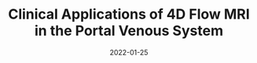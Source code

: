 ---
title: "Clinical Applications of 4D Flow MRI in the Portal Venous System"
collection: publications
permalink: /publication/2022-01-25-portal
date: 2022-01-25
venue: 'Clinical Applications of 4D Flow MRI in the Portal Venous System'
paperurl: 'http://gsroberts1.github.io/files/PV_4Dflow_review.pdf'
link: https://pubmed.ncbi.nlm.nih.gov/35082218/
code: 
github: 
citation: 'Oechtering, T. H., <b>Roberts, G. S.</b>, Panagiotopoulos, N., Wieben, O., Reeder, S. B., and Roldan-Alzate, A. (2022). &quot;Clinical Applications of 4D Flow MRI in the Portal Venous System&quot;. <i>Magn Reson Med Sci</i>, 21(2), 340-353. doi:10.2463/mrms.rev.2021-0105d'
---